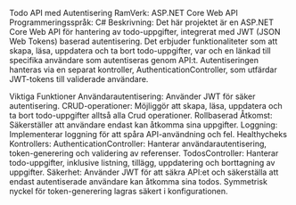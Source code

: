 Todo API med Autentisering
RamVerk: ASP.NET Core Web API
Programmeringsspråk: C#
Beskrivning:
Det här projektet är en ASP.NET Core Web API för hantering av todo-uppgifter, integrerat med JWT (JSON Web Tokens) baserad autentisering. Det erbjuder funktionaliteter som att skapa, läsa, uppdatera och ta bort todo-uppgifter, var och en länkad till specifika användare som autentiseras genom API:t. Autentiseringen hanteras via en separat kontroller, AuthenticationController, som utfärdar JWT-tokens till validerade användare.

Viktiga Funktioner
Användarautentisering: Använder JWT för säker autentisering.
CRUD-operationer: Möjliggör att skapa, läsa, uppdatera och ta bort todo-uppgifter alltså alla  Crud operationer.
Rollbaserad Åtkomst: Säkerställer att användare endast kan åtkomma sina uppgifter.
Loggning: Implementerar loggning för att spåra API-användning och fel.
Healthycheks
Kontrollers:
AuthenticationController: Hanterar användarautentisering, token-generering och validering av referenser.
TodosController: Hanterar todo-uppgifter, inklusive listning, tillägg, uppdatering och borttagning av uppgifter.
Säkerhet:
Använder JWT för att säkra API:et och säkerställa att endast autentiserade användare kan åtkomma sina todos.
Symmetrisk nyckel för token-generering lagras säkert i konfigurationen.
